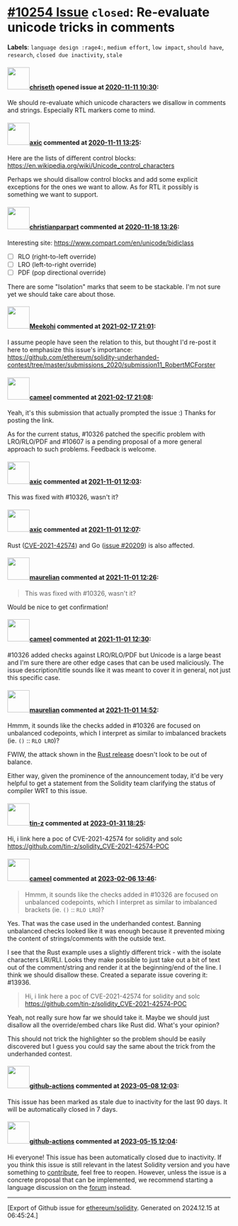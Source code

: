 # [\#10254 Issue](https://github.com/ethereum/solidity/issues/10254) `closed`: Re-evaluate unicode tricks in comments
**Labels**: `language design :rage4:`, `medium effort`, `low impact`, `should have`, `research`, `closed due inactivity`, `stale`


#### <img src="https://avatars.githubusercontent.com/u/9073706?v=4" width="50">[chriseth](https://github.com/chriseth) opened issue at [2020-11-11 10:30](https://github.com/ethereum/solidity/issues/10254):

We should re-evaluate which unicode characters we disallow in comments and strings. Especially RTL markers come to mind.

#### <img src="https://avatars.githubusercontent.com/u/20340?v=4" width="50">[axic](https://github.com/axic) commented at [2020-11-11 13:25](https://github.com/ethereum/solidity/issues/10254#issuecomment-725421722):

Here are the lists of different control blocks: https://en.wikipedia.org/wiki/Unicode_control_characters

Perhaps we should disallow control blocks and add some explicit exceptions for the ones we want to allow. As for RTL it possibly is something we want to support.

#### <img src="https://avatars.githubusercontent.com/u/56763?u=373e0766d5c45bef8c7c7fc5ed48394935772065&v=4" width="50">[christianparpart](https://github.com/christianparpart) commented at [2020-11-18 13:26](https://github.com/ethereum/solidity/issues/10254#issuecomment-729676194):

Interesting site: https://www.compart.com/en/unicode/bidiclass

* [ ] RLO (right-to-left override)
* [ ] LRO (left-to-right override)
* [ ] PDF (pop directional override)

There are some "Isolation" marks that seem to be stackable. I'm not sure yet we should take care about those.

#### <img src="https://avatars.githubusercontent.com/u/10985?u=ac1067091bd6088ba91b28f9a417806ad1acc4ae&v=4" width="50">[Meekohi](https://github.com/Meekohi) commented at [2021-02-17 21:01](https://github.com/ethereum/solidity/issues/10254#issuecomment-780850598):

I assume people have seen the relation to this, but thought I'd re-post it here to emphasize this issue's importance: https://github.com/ethereum/solidity-underhanded-contest/tree/master/submissions_2020/submission11_RobertMCForster

#### <img src="https://avatars.githubusercontent.com/u/137030?v=4" width="50">[cameel](https://github.com/cameel) commented at [2021-02-17 21:08](https://github.com/ethereum/solidity/issues/10254#issuecomment-780854178):

Yeah, it's this submission that actually prompted the issue :) Thanks for posting the link.

As for the current status, #10326 patched the specific problem with LRO/RLO/PDF and #10607 is a pending proposal of a more general approach to such problems. Feedback is welcome.

#### <img src="https://avatars.githubusercontent.com/u/20340?v=4" width="50">[axic](https://github.com/axic) commented at [2021-11-01 12:03](https://github.com/ethereum/solidity/issues/10254#issuecomment-956175291):

This was fixed with #10326, wasn't it?

#### <img src="https://avatars.githubusercontent.com/u/20340?v=4" width="50">[axic](https://github.com/axic) commented at [2021-11-01 12:07](https://github.com/ethereum/solidity/issues/10254#issuecomment-956178342):

Rust ([CVE-2021-42574](https://blog.rust-lang.org/2021/11/01/cve-2021-42574.html)) and Go ([issue #20209](https://github.com/golang/go/issues/20209)) is also affected.

#### <img src="https://avatars.githubusercontent.com/u/23033765?u=2e7a6d419d3bcf8c495155dad1fd1c7575eab951&v=4" width="50">[maurelian](https://github.com/maurelian) commented at [2021-11-01 12:26](https://github.com/ethereum/solidity/issues/10254#issuecomment-956191515):

> This was fixed with #10326, wasn't it?

Would be nice to get confirmation!

#### <img src="https://avatars.githubusercontent.com/u/137030?v=4" width="50">[cameel](https://github.com/cameel) commented at [2021-11-01 12:30](https://github.com/ethereum/solidity/issues/10254#issuecomment-956194202):

#10326 added checks against LRO/RLO/PDF but Unicode is a large beast and I'm sure there are other edge cases that can be used maliciously. The issue description/title sounds like it was meant to cover it in general, not just this specific case.

#### <img src="https://avatars.githubusercontent.com/u/23033765?u=2e7a6d419d3bcf8c495155dad1fd1c7575eab951&v=4" width="50">[maurelian](https://github.com/maurelian) commented at [2021-11-01 14:52](https://github.com/ethereum/solidity/issues/10254#issuecomment-956300799):

Hmmm, it sounds like the checks added in #10326 are focused on unbalanced codepoints, which I interpret as similar to imbalanced brackets (ie. `()` :: `RLO LRO`)?

FWIW, the attack shown in the [Rust release](https://blog.rust-lang.org/2021/11/01/cve-2021-42574.html) doesn't look to be out of balance.

Either way, given the prominence of the announcement today, it'd be very helpful to get a statement from the Solidity team clarifying the status of compiler WRT to this issue.

#### <img src="https://avatars.githubusercontent.com/u/32848129?u=7ea55741048fd038b7ec11e3454405bf9c263608&v=4" width="50">[tin-z](https://github.com/tin-z) commented at [2023-01-31 18:25](https://github.com/ethereum/solidity/issues/10254#issuecomment-1410870375):

Hi, i link here a poc of CVE-2021-42574 for solidity and solc https://github.com/tin-z/solidity_CVE-2021-42574-POC

#### <img src="https://avatars.githubusercontent.com/u/137030?v=4" width="50">[cameel](https://github.com/cameel) commented at [2023-02-06 13:46](https://github.com/ethereum/solidity/issues/10254#issuecomment-1419107514):

> Hmmm, it sounds like the checks added in #10326 are focused on unbalanced codepoints, which I interpret as similar to imbalanced brackets (ie. `()` :: `RLO LRO`)?

Yes. That was the case used in the underhanded contest. Banning unbalanced checks looked like it was enough because it prevented mixing the content of strings/comments with the outside text.

I see that the Rust example uses a slightly different trick - with the isolate characters LRI/RLI. Looks they make possible to just take out a bit of text out of the comment/string and render it at the beginning/end of the line. I think we should disallow these. Created a separate issue covering it: #13936.

> Hi, i link here a poc of CVE-2021-42574 for solidity and solc https://github.com/tin-z/solidity_CVE-2021-42574-POC

Yeah, not really sure how far we should take it. Maybe we should just disallow all the override/embed chars like Rust did. What's your opinion?

This should not trick the highlighter so the problem should be easily discovered but I guess you could say the same about the trick from the underhanded contest.

#### <img src="https://avatars.githubusercontent.com/in/15368?v=4" width="50">[github-actions](https://github.com/apps/github-actions) commented at [2023-05-08 12:03](https://github.com/ethereum/solidity/issues/10254#issuecomment-1538245786):

This issue has been marked as stale due to inactivity for the last 90 days.
It will be automatically closed in 7 days.

#### <img src="https://avatars.githubusercontent.com/in/15368?v=4" width="50">[github-actions](https://github.com/apps/github-actions) commented at [2023-05-15 12:04](https://github.com/ethereum/solidity/issues/10254#issuecomment-1547728881):

Hi everyone! This issue has been automatically closed due to inactivity.
If you think this issue is still relevant in the latest Solidity version and you have something to [contribute](https://docs.soliditylang.org/en/latest/contributing.html), feel free to reopen.
However, unless the issue is a concrete proposal that can be implemented, we recommend starting a language discussion on the [forum](https://forum.soliditylang.org) instead.


-------------------------------------------------------------------------------



[Export of Github issue for [ethereum/solidity](https://github.com/ethereum/solidity). Generated on 2024.12.15 at 06:45:24.]
